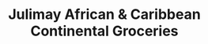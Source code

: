 ---
title: "Julimay African & Caribbean Continental Groceries"
url: /toronto/julimay-african-and-caribbean-continental-groceries/
shop: convenience
---